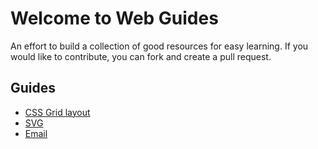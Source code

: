 # Welcome to Web Guides

An effort to build a collection of good resources for easy learning. If you would like to contribute, you can fork and create a pull request.


## Guides

- [CSS Grid layout](/grid-layout.md)
- [SVG](/svg.md)
- [Email](/email.md)
